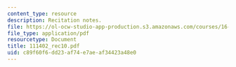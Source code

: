 ```yaml
---
content_type: resource
description: Recitation notes.
file: https://ol-ocw-studio-app-production.s3.amazonaws.com/courses/16-050-thermal-energy-fall-2002/c89f60f6dd23af74e7aeaf34423a48e0_111402_rec10.pdf
file_type: application/pdf
resourcetype: Document
title: 111402_rec10.pdf
uid: c89f60f6-dd23-af74-e7ae-af34423a48e0
---
```

